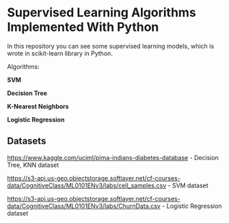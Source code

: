 # Supervised Learning Algorithms Implemented With Python

In this repository you can see some supervised learning models, which is wrote in scikit-learn library in Python.

Algorithms:

**SVM**

**Decision Tree**

**K-Nearest Neighbors**

**Logistic Regression**


## Datasets
https://www.kaggle.com/uciml/pima-indians-diabetes-database - Decision Tree, KNN dataset

https://s3-api.us-geo.objectstorage.softlayer.net/cf-courses-data/CognitiveClass/ML0101ENv3/labs/cell_samples.csv - SVM dataset

https://s3-api.us-geo.objectstorage.softlayer.net/cf-courses-data/CognitiveClass/ML0101ENv3/labs/ChurnData.csv - Logistic Regression dataset
